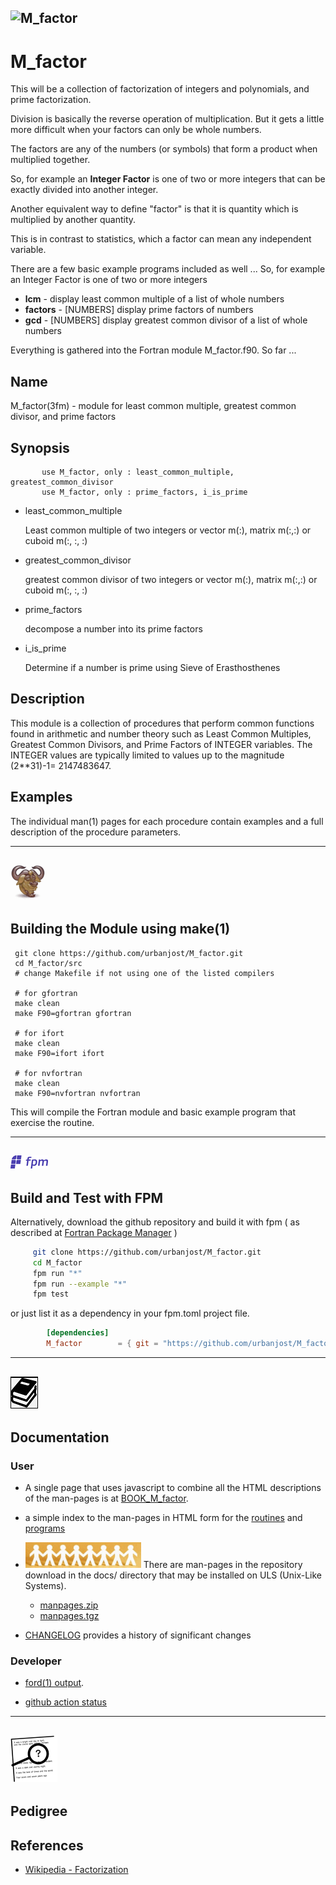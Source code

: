 ## ![M_factor](docs/images/factor.gif)
# M_factor

This will be a collection of factorization of integers and polynomials,
and prime factorization.

Division is basically the reverse operation of multiplication. But it
gets a little more difficult when your factors can only be whole numbers.

The factors are any of the numbers (or symbols) that form a product when
multiplied together.

So, for example an **Integer Factor** is one of two or more integers
that can be exactly divided into another integer.

Another equivalent way to define "factor" is that it is quantity which
is multiplied by another quantity.

This is in contrast to statistics, which a factor can mean any independent
variable.

There are a few basic example programs included as well ...
So, for example an Integer Factor is one of two or more integers

+ **lcm**        -  display least common multiple of a list of whole numbers
+ **factors**    - [NUMBERS] display prime factors of numbers
+ **gcd**        - [NUMBERS] display greatest common divisor of a list of whole numbers

Everything is gathered into the Fortran module M_factor.f90. So far ...

## Name
  M_factor(3fm) - module for least common multiple, greatest
  common divisor, and prime factors

## Synopsis
```text
       use M_factor, only : least_common_multiple, greatest_common_divisor
       use M_factor, only : prime_factors, i_is_prime
```
+ least_common_multiple

    Least common multiple of two integers or vector m(:), matrix m(:,:)
    or cuboid m(:, :, :)

+ greatest_common_divisor

    greatest common divisor of two integers or vector m(:), matrix m(:,:)
    or cuboid m(:, :, :)

+ prime_factors

    decompose a number into its prime factors

+ i_is_prime

    Determine if a number is prime using Sieve of Erasthosthenes

## Description
  This module is a collection of procedures that perform common functions
  found in arithmetic and number theory such as Least Common Multiples,
  Greatest Common Divisors, and Prime Factors of INTEGER variables.  The
  INTEGER values are typically limited to values up to the magnitude
  (2**31)-1= 2147483647.

## Examples
  The individual man(1) pages for each procedure contain examples and a full
  description of the procedure parameters.

---
![gmake](docs/images/gnu.gif)
---
## Building the Module using make(1)
     git clone https://github.com/urbanjost/M_factor.git
     cd M_factor/src
     # change Makefile if not using one of the listed compilers
     
     # for gfortran
     make clean
     make F90=gfortran gfortran
     
     # for ifort
     make clean
     make F90=ifort ifort

     # for nvfortran
     make clean
     make F90=nvfortran nvfortran

This will compile the Fortran module and basic example
program that exercise the routine.

---
![-](docs/images/fpm_logo.gif)
---
## Build and Test with FPM

   Alternatively, download the github repository and build it with
   fpm ( as described at [Fortran Package Manager](https://github.com/fortran-lang/fpm) )

   ```bash
        git clone https://github.com/urbanjost/M_factor.git
        cd M_factor
        fpm run "*"
        fpm run --example "*"
        fpm test
   ```

   or just list it as a dependency in your fpm.toml project file.

```toml
        [dependencies]
        M_factor        = { git = "https://github.com/urbanjost/M_factor.git" }
```
---
![docs](docs/images/docs.gif)
---
## Documentation

### User
   - A single page that uses javascript to combine all the HTML
     descriptions of the man-pages is at 
     [BOOK_M_factor](https://urbanjost.github.io/M_factor/BOOK_M_factor.html).

   - a simple index to the man-pages in HTML form for the
   [routines](https://urbanjost.github.io/M_factor/man3.html) 
   and [programs](https://urbanjost.github.io/M_factor/man1.html) 

   - ![man-pages](docs/images/manpages.gif)
     There are man-pages in the repository download in the docs/ directory
     that may be installed on ULS (Unix-Like Systems).

      + [manpages.zip](https://urbanjost.github.io/M_factor/manpages.zip)
      + [manpages.tgz](https://urbanjost.github.io/M_factor/manpages.tgz)

   - [CHANGELOG](docs/CHANGELOG.md) provides a history of significant changes

### Developer
   - [ford(1) output](https://urbanjost.github.io/M_factor/fpm-ford/index.html).
<!--
   - [doxygen(1) output](https://urbanjost.github.io/M_factor/doxygen_out/html/index.html).
-->
   - [github action status](docs/STATUS.md) 
---
![-](docs/images/ref.gif)
---
## Pedigree

## References

   * [Wikipedia - Factorization](https://en.wikipedia.org/wiki/Factorization)
